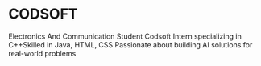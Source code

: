 # CODSOFT
Electronics And Communication Student Codsoft Intern specializing in C++Skilled in Java, HTML, CSS  Passionate about building AI solutions for real-world problems
